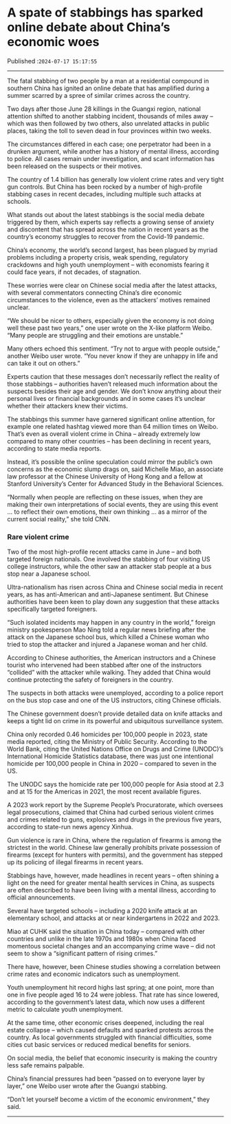 # A spate of stabbings has sparked online debate about China’s economic woes

Published :`2024-07-17 15:17:55`

---

The fatal stabbing of two people by a man at a residential compound in southern China has ignited an online debate that has amplified during a summer scarred by a spree of similar crimes across the country.

Two days after those June 28 killings in the Guangxi region, national attention shifted to another stabbing incident, thousands of miles away – which was then followed by two others, also unrelated attacks in public places, taking the toll to seven dead in four provinces within two weeks.

The circumstances differed in each case; one perpetrator had been in a drunken argument, while another has a history of mental illness, according to police. All cases remain under investigation, and scant information has been released on the suspects or their motives.

The country of 1.4 billion has generally low violent crime rates and very tight gun controls. But China has been rocked by a number of high-profile stabbing cases in recent decades, including multiple such attacks at schools.

What stands out about the latest stabbings is the social media debate triggered by them, which experts say reflects a growing sense of anxiety and discontent that has spread across the nation in recent years as the country’s economy struggles to recover from the Covid-19 pandemic.

China’s economy, the world’s second largest, has been plagued by myriad problems including a property crisis, weak spending, regulatory crackdowns and high youth unemployment – with economists fearing it could face years, if not decades, of stagnation.

These worries were clear on Chinese social media after the latest attacks, with several commentators connecting China’s dire economic circumstances to the violence, even as the attackers’ motives remained unclear.

“We should be nicer to others, especially given the economy is not doing well these past two years,” one user wrote on the X-like platform Weibo. “Many people are struggling and their emotions are unstable.”

Many others echoed this sentiment. “Try not to argue with people outside,” another Weibo user wrote. “You never know if they are unhappy in life and can take it out on others.”

Experts caution that these messages don’t necessarily reflect the reality of those stabbings – authorities haven’t released much information about the suspects besides their age and gender. We don’t know anything about their personal lives or financial backgrounds and in some cases it’s unclear whether their attackers knew their victims.

The stabbings this summer have garnered significant online attention, for example one related hashtag viewed more than 64 million times on Weibo. That’s even as overall violent crime in China – already extremely low compared to many other countries – has been declining in recent years, according to state media reports.

Instead, it’s possible the online speculation could mirror the public’s own concerns as the economic slump drags on, said Michelle Miao, an associate law professor at the Chinese University of Hong Kong and a fellow at Stanford University’s Center for Advanced Study in the Behavioral Sciences.

“Normally when people are reflecting on these issues, when they are making their own interpretations of social events, they are using this event … to reflect their own emotions, their own thinking … as a mirror of the current social reality,” she told CNN.

### Rare violent crime

Two of the most high-profile recent attacks came in June – and both targeted foreign nationals. One involved the stabbing of four visiting US college instructors, while the other saw an attacker stab people at a bus stop near a Japanese school.

Ultra-nationalism has risen across China and Chinese social media in recent years, as has anti-American and anti-Japanese sentiment. But Chinese authorities have been keen to play down any suggestion that these attacks specifically targeted foreigners.

“Such isolated incidents may happen in any country in the world,” foreign ministry spokesperson Mao Ning told a regular news briefing after the attack on the Japanese school bus, which killed a Chinese woman who tried to stop the attacker and injured a Japanese woman and her child.

According to Chinese authorities, the American instructors and a Chinese tourist who intervened had been stabbed after one of the instructors “collided” with the attacker while walking. They added that China would continue protecting the safety of foreigners in the country.

The suspects in both attacks were unemployed, according to a police report on the bus stop case and one of the US instructors, citing Chinese officials.

The Chinese government doesn’t provide detailed data on knife attacks and keeps a tight lid on crime in its powerful and ubiquitous surveillance system.

China only recorded 0.46 homicides per 100,000 people in 2023, state media reported, citing the Ministry of Public Security. According to the World Bank, citing the United Nations Office on Drugs and Crime (UNODC)’s International Homicide Statistics database, there was just one intentional homicide per 100,000 people in China in 2020 – compared to seven in the US.

The UNODC says the homicide rate per 100,000 people for Asia stood at 2.3 and at 15 for the Americas in 2021, the most recent available figures.

A 2023 work report by the Supreme People’s Procuratorate, which oversees legal prosecutions, claimed that China had curbed serious violent crimes and crimes related to guns, explosives and drugs in the previous five years, according to state-run news agency Xinhua.

Gun violence is rare in China, where the regulation of firearms is among the strictest in the world. Chinese law generally prohibits private possession of firearms (except for hunters with permits), and the government has stepped up its policing of illegal firearms in recent years.

Stabbings have, however, made headlines in recent years – often shining a light on the need for greater mental health services in China, as suspects are often described to have been living with a mental illness, according to official announcements.

Several have targeted schools – including a 2020 knife attack at an elementary school, and attacks at or near kindergartens in 2022 and 2023.

Miao at CUHK said the situation in China today – compared with other countries and unlike in the late 1970s and 1980s when China faced momentous societal changes and an accompanying crime wave – did not seem to show a “significant pattern of rising crimes.”

There have, however, been Chinese studies showing a correlation between crime rates and economic indicators such as unemployment.

Youth unemployment hit record highs last spring; at one point, more than one in five people aged 16 to 24 were jobless. That rate has since lowered, according to the government’s latest data, which now uses a different metric to calculate youth unemployment.

At the same time, other economic crises deepened, including the real estate collapse – which caused defaults and sparked protests across the country. As local governments struggled with financial difficulties, some cities cut basic services or reduced medical benefits for seniors.

On social media, the belief that economic insecurity is making the country less safe remains palpable.

China’s financial pressures had been “passed on to everyone layer by layer,” one Weibo user wrote after the Guangxi stabbing.

“Don’t let yourself become a victim of the economic environment,” they said.

---

